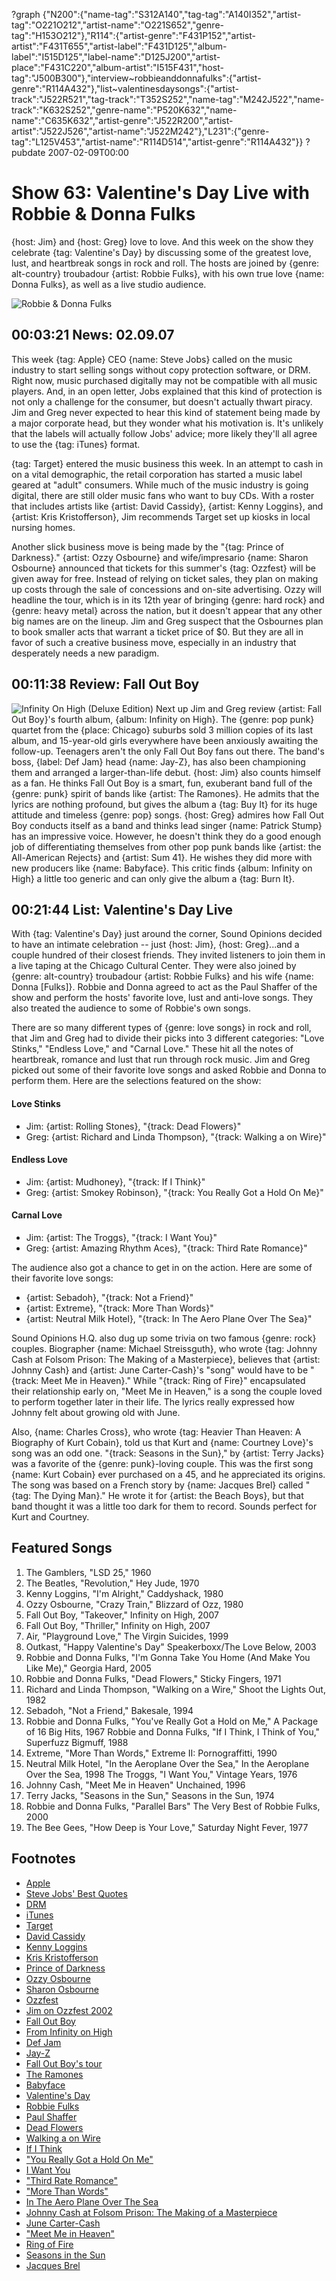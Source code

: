 ?graph {"N200":{"name-tag":"S312A140","tag-tag":"A140I352","artist-tag":"O221O212","artist-name":"O221S652","genre-tag":"H153O212"},"R114":{"artist-genre":"F431P152","artist-artist":"F431T655","artist-label":"F431D125","album-label":"I515D125","label-name":"D125J200","artist-place":"F431C220","album-artist":"I515F431","host-tag":"J500B300"},"interview~robbieanddonnafulks":{"artist-genre":"R114A432"},"list~valentinesdaysongs":{"artist-track":"J522R521","tag-track":"T352S252","name-tag":"M242J522","name-track":"K632S252","genre-name":"P520K632","name-name":"C635K632","artist-genre":"J522R200","artist-artist":"J522J526","artist-name":"J522M242"},"L231":{"genre-tag":"L125V453","artist-name":"R114D514","artist-genre":"R114A432"}}
?pubdate 2007-02-09T00:00

# Show 63: Valentine's Day Live with Robbie & Donna Fulks
{host: Jim} and {host: Greg} love to love. And this week on the show they celebrate {tag: Valentine's Day} by discussing some of the greatest love, lust, and heartbreak songs in rock and roll. The hosts are joined by {genre: alt-country} troubadour {artist: Robbie Fulks}, with his own true love {name: Donna Fulks}, as well as a live studio audience. 

![Robbie & Donna Fulks](http://static.soundopinions.org/images/2007/fulks.jpg)

## 00:03:21 News: 02.09.07
This week {tag: Apple} CEO {name: Steve Jobs} called on the music industry to start selling songs without copy protection software, or DRM. Right now, music purchased digitally may not be compatible with all music players. And, in an open letter, Jobs explained that this kind of protection is not only a challenge for the consumer, but doesn't actually thwart piracy. Jim and Greg never expected to hear this kind of statement being made by a major corporate head, but they wonder what his motivation is. It's unlikely that the labels will actually follow Jobs' advice; more likely they'll all agree to use the {tag: iTunes} format.

{tag: Target} entered the music business this week. In an attempt to cash in on a vital demographic, the retail corporation has started a music label geared at "adult" consumers. While much of the music industry is going digital, there are still older music fans who want to buy CDs. With a roster that includes artists like {artist: David Cassidy}, {artist: Kenny Loggins}, and {artist: Kris Kristofferson}, Jim recommends Target set up kiosks in local nursing homes.

Another slick business move is being made by the "{tag: Prince of Darkness}." {artist: Ozzy Osbourne} and wife/impresario {name: Sharon Osbourne} announced that tickets for this summer's {tag: Ozzfest} will be given away for free. Instead of relying on ticket sales, they plan on making up costs through the sale of concessions and on-site advertising. Ozzy will headline the tour, which is in its 12th year of bringing {genre: hard rock} and {genre: heavy metal} across the nation, but it doesn't appear that any other big names are on the lineup. Jim and Greg suspect that the Osbournes plan to book smaller acts that warrant a ticket price of $0. But they are all in favor of such a creative business move, especially in an industry that desperately needs a new paradigm.

## 00:11:38 Review: Fall Out Boy
![Infinity On High (Deluxe Edition)](http://is4.mzstatic.com/image/thumb/Music/v4/c8/3b/91/c83b91a6-9369-c59c-20b9-9073ab3f5f5f/source/600x600bb.jpg "28673423/268582103")
Next up Jim and Greg review {artist: Fall Out Boy}'s fourth album, {album: Infinity on High}. The {genre: pop punk} quartet from the {place: Chicago} suburbs sold 3 million copies of its last album, and 15-year-old girls everywhere have been anxiously awaiting the follow-up. Teenagers aren't the only Fall Out Boy fans out there. The band's boss, {label: Def Jam} head {name: Jay-Z}, has also been championing them and arranged a larger-than-life debut. {host: Jim} also counts himself as a fan. He thinks Fall Out Boy is a smart, fun, exuberant band full of the {genre: punk} spirit of bands like {artist: The Ramones}. He admits that the lyrics are nothing profound, but gives the album a {tag: Buy It} for its huge attitude and timeless {genre: pop} songs. {host: Greg} admires how Fall Out Boy conducts itself as a band and thinks lead singer {name: Patrick Stump} has an impressive voice. However, he doesn't think they do a good enough job of differentiating themselves from other pop punk bands like {artist: the All-American Rejects} and {artist: Sum 41}. He wishes they did more with new producers like {name: Babyface}. This critic finds {album: Infinity on High} a little too generic and can only give the album a {tag: Burn It}.

## 00:21:44 List: Valentine's Day Live
With {tag: Valentine's Day} just around the corner, Sound Opinions decided to have an intimate celebration -- just {host: Jim}, {host: Greg}...and a couple hundred of their closest friends. They invited listeners to join them in a live taping at the Chicago Cultural Center. They were also joined by {genre: alt-country} troubadour {artist: Robbie Fulks} and his wife {name: Donna  [Fulks]}. Robbie and Donna agreed to act as the Paul Shaffer of the show and perform the hosts' favorite love, lust and anti-love songs. They also treated the audience to some of Robbie's own songs.

There are so many different types of {genre: love songs} in rock and roll, that Jim and Greg had to divide their picks into 3 different categories: "Love Stinks," "Endless Love," and "Carnal Love." These hit all the notes of heartbreak, romance and lust that run through rock music. Jim and Greg picked out some of their favorite love songs and asked Robbie and Donna to perform them. Here are the selections featured on the show:

#### Love Stinks
- Jim: {artist: Rolling Stones}, "{track: Dead Flowers}"
- Greg: {artist: Richard and Linda Thompson}, "{track: Walking a on Wire}"

#### Endless Love
- Jim: {artist: Mudhoney}, "{track: If I Think}"
- Greg: {artist: Smokey Robinson}, "{track: You Really Got a Hold On Me}"

#### Carnal Love
- Jim: {artist: The Troggs}, "{track: I Want You}"
- Greg: {artist: Amazing Rhythm Aces}, "{track: Third Rate Romance}"

The audience also got a chance to get in on the action. Here are some of their favorite love songs:

- {artist: Sebadoh}, "{track: Not a Friend}"
- {artist: Extreme}, "{track: More Than Words}" 
- {artist: Neutral Milk Hotel}, "{track: In The Aero Plane Over The Sea}" 

Sound Opinions H.Q. also dug up some trivia on two famous {genre: rock} couples. Biographer {name: Michael Streissguth}, who wrote {tag: Johnny Cash at Folsom Prison: The Making of a Masterpiece}, believes that {artist: Johnny Cash} and {artist: June Carter-Cash}'s "song" would have to be "{track: Meet Me in Heaven}." While "{track: Ring of Fire}" encapsulated their relationship early on, "Meet Me in Heaven," is a song the couple loved to perform together later in their life. The lyrics really expressed how Johnny felt about growing old with June.

Also, {name: Charles Cross}, who wrote {tag: Heavier Than Heaven: A Biography of Kurt Cobain}, told us that Kurt and {name: Courtney Love}'s song was an odd one. "{track: Seasons in the Sun}," by {artist: Terry Jacks} was a favorite of the {genre: punk}-loving couple. This was the first song {name: Kurt Cobain} ever purchased on a 45, and he appreciated its origins. The song was based on a French story by {name: Jacques Brel} called "{tag: The Dying Man}." He wrote it for {artist: the Beach Boys}, but that band thought it was a little too dark for them to record. Sounds perfect for Kurt and Courtney.

## Featured Songs
1. The Gamblers, "LSD 25," 1960
2. The Beatles, "Revolution," Hey Jude, 1970
3. Kenny Loggins, "I'm Alright," Caddyshack, 1980
4. Ozzy Osbourne, "Crazy Train," Blizzard of Ozz, 1980
5. Fall Out Boy, "Takeover," Infinity on High, 2007
6. Fall Out Boy, "Thriller," Infinity on High, 2007
7. Air, "Playground Love," The Virgin Suicides, 1999
8. Outkast, "Happy Valentine's Day" Speakerboxx/The Love Below, 2003
9. Robbie and Donna Fulks, "I'm Gonna Take You Home (And Make You Like Me)," Georgia Hard, 2005
10. Robbie and Donna Fulks, "Dead Flowers," Sticky Fingers, 1971
11. Richard and Linda Thompson, "Walking on a Wire," Shoot the Lights Out, 1982
12. Sebadoh, "Not a Friend," Bakesale, 1994
13. Robbie and Donna Fulks, "You've Really Got a Hold on Me," A Package of 16 Big Hits, 1967 Robbie and Donna Fulks, "If I Think, I Think of You," Superfuzz Bigmuff, 1988
14. Extreme, "More Than Words," Extreme II: Pornograffitti, 1990
15. Neutral Milk Hotel, "In the Aeroplane Over the Sea," In the Aeroplane Over the Sea, 1998 The Troggs, "I Want You," Vintage Years, 1976
16. Johnny Cash, "Meet Me in Heaven" Unchained, 1996
17. Terry Jacks, "Seasons in the Sun," Seasons in the Sun, 1974
18. Robbie and Donna Fulks, "Parallel Bars" The Very Best of Robbie Fulks, 2000
19. The Bee Gees, "How Deep is Your Love," Saturday Night Fever, 1977

## Footnotes
- [Apple](http://www.apple.com/)
- [Steve Jobs' Best Quotes](http://www.wired.com/news/culture/mac/0,70512-0.html)
- [DRM](http://en.wikipedia.org/wiki/Digital_Rights_Management)
- [iTunes](http://www.apple.com/itunes/)
- [Target](http://www.target.com/)
- [David Cassidy](http://www.davidcassidy.com/)
- [Kenny Loggins](http://www.kennyloggins.com/)
- [Kris Kristofferson](http://www.kriskristofferson.com/)
- [Prince of Darkness](http://en.wikipedia.org/wiki/Prince_of_Darkness)
- [Ozzy Osbourne](http://www.ozzy.com/)
- [Sharon Osbourne](http://www.sharonosbourne.com/)
- [Ozzfest](http://www.ozzfest.com/)
- [Jim on Ozzfest 2002](http://www.jimdero.com/News2001/LiveAug9Ozzfest.htm)
- [Fall Out Boy](http://www.mtv.com/music/artist/fall_out_boy/artist.jhtml)
- [From Infinity on High](http://www.metacritic.com/music/artists/falloutboy/infinityonhigh?q=fall%20out%20boy)
- [Def Jam](http://www.defjam.com/)
- [Jay-Z](http://www.jayzonline.com/)
- [Fall Out Boy's tour](http://www.mtv.com/news/articles/1551692/20070206/fall_out_boy.jhtml)
- [The Ramones](http://www.ramones.com/)
- [Babyface](http://en.wikipedia.org/wiki/Babyface)
- [Valentine's Day](http://www.history.com/minisites/valentine)
- [Robbie Fulks](http://www.robbiefulks.com/)
- [Paul Shaffer](http://www.tv.com/paul-shaffer/person/38417/summary.html)
- [Dead Flowers](http://www.allmusic.com/cg/amg.dll?p=amg&sql=33:bslvad3kv8vn)
- [Walking a on Wire](http://www.allmusic.com/cg/amg.dll?p=amg&sql=33:1kxsa9ygr2fa)
- [If I Think](http://www.ocf.berkeley.edu/~ptn/mudhoney/lyrics/iithink.html)
- ["You Really Got a Hold On Me"](http://www.asklyrics.com/display/Smokey_Robinson/You_Really_Got_A_Hold_On_Me_Lyrics/308587.htm)
- [I Want You](http://www.allmusic.com/cg/amg.dll?p=amg&sql=33:307tk6jxqkba)
- ["Third Rate Romance"](http://www.oldielyrics.com/lyrics/the_amazing_rhythm_aces/third_rate_romance.html)
- ["More Than Words"](http://www.youtube.com/watch?v=kt7L4X4li_k)
- [In The Aero Plane Over The Sea](http://en.wikipedia.org/wiki/In_the_Aeroplane_Over_the_Sea)
- [Johnny Cash at Folsom Prison: The Making of a Masterpiece](http://www.amazon.com/Johnny-Cash-Folsom-Prison-Masterpiece/dp/0306813386)
- [June Carter-Cash](http://en.wikipedia.org/wiki/June_Carter_Cash)
- ["Meet Me in Heaven"](http://www.azlyrics.com/lyrics/johnnycash/meetmeinheaven.html)
- [Ring of Fire](http://www.allmusic.com/cg/amg.dll?p=amg&sql=33:wcaxlf0ercqy)
- [Seasons in the Sun](http://en.wikipedia.org/wiki/Seasons_in_the_Sun)
- [Jacques Brel](http://en.wikipedia.org/wiki/Jacques_Brel)
